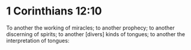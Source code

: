 # 1 Corinthians 12:10

To another the working of miracles; to another prophecy; to another discerning of spirits; to another [divers] kinds of tongues; to another the interpretation of tongues: